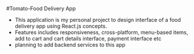 #Tomato-Food Delivery App
- This application is my personal project to design interface of a food delivery app using React.js concepts.
- Features includes responsiveness, cross-platform, menu-based items, add to cart and cart details interface, payment interface etc
- planning to add backend services to this app
